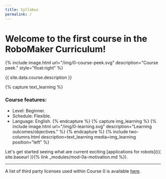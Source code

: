 ```yaml
---
title: Syllabus
permalink: /
---
```



# Welcome to the first course in the RoboMaker Curriculum!

{% include image.html url="/img/0-course-peek.svg" description="Course peek." style="float:right" %}

{{ site.data.course.description }}

{% capture text_learning %}
### Course features:
- Level: Beginner.
- Schedule: Flexible.
- Language: English.
{% endcapture %}
{% capture img_learning %}
{% include image.html url="/img/0-learning.svg" description="Learning outcomes/objectives." %}
{% endcapture %}
{% include two-columns.html description=text_learning media=img_learning position="left" %}


Let's get started seeing what are current exciting [applications for robots]({{ site.baseurl }}{% link _modules/mod-0a-motivation.md %}).

------

A list of third party licenses used within Course 0 is available [here](/THIRD-PARTY-LICENSES_YiYSrBT9MR.txt).
